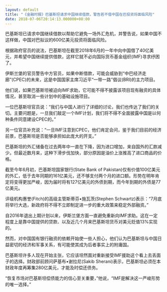 ```yaml
---
layout: default
title: "《金融时报》巴基斯坦请求中国继续借款，警告若不借中国在巴投资将面临风险"
date: 2018-07-06T20:14:13.000000+08:00
---
```


巴基斯坦已请求中国继续借款以帮助它避免一场外汇危机，并警告说，如果中国不这样做，中国对巴拟议的600亿美元投资将面临风险。

根据政府官员的说法，巴基斯坦在截至2018年6月的一年中向中国借了40亿美元，并希望中国继续提供借款，这样它就不必向国际货币基金组织(IMF)寻求纾困了。

伊斯兰堡的官员警告中方官员，如果中断借款，可能会威胁到“中巴经济走廊”(CPEC)的未来，这是中国国家主席习近平“一带一路”倡议(BRI)的主力项目。

他们说，如果巴基斯坦被迫向IMF求助，它可能不得不披露该项目现有融资的具体情况，甚至取消一些计划中的基础设施项目。

一位巴基斯坦官员说：“我们与中国人进行了详细的讨论，我们也传达了我们的关切。主要问题是，一旦我们敲定一个IMF计划，我们将不得不全面披露中国是以何种条件同意建设CPEC的。”

另一位官员补充说：“一旦IMF注意到CPEC，他们肯定会问，鉴于我们目前的经济前景，巴基斯坦是否能够承担如此庞大的开支。”

巴基斯坦的外汇储备在过去两年中一直在下降，因为进口增加，来自国外的汇款减少。但最近数月来，这种下滑步伐加快，部分原因是油价上涨推高了进口商品的价格。

截至今年6月初，巴基斯坦国家银行(State Bank of Pakistan)仅有价值100亿美元的外汇，低于去年同期的161亿美元，还不够支付两个月的进口额。形势在明年肯定将变得更加严峻，因为届时将有127亿美元的外债到期，而今年到期的外债是77亿美元。

评级机构惠誉(Fitch)的高级主管斯蒂芬•施瓦茨(Stephen Schwartz)表示：“7月底将举行大选，新政府将不得不立即制定进一步的重大政策来稳定外部融资。”

自2016年退出上期计划以来，伊斯兰堡方面一直避免重新向IMF求助。这在一定程度上是靠中国提供的贷款、以及近几个月来巴基斯坦货币对美元贬值13%实现的。

然而，对中国国有银行融资的依赖开始使一些人担心，他们认为巴基斯坦与中国日益密切的经济和军事关系，有可能使其成为后者事实上的附庸国。

巴基斯坦许多人现在开始主张，它应该坦然面对重新接受IMF援助这个看上去丢面子的选择。财政部前顾问萨基布•谢拉尼(Sakib Sherani)表示，巴基斯坦必须在本财政年度再筹集280亿美元，才能及时偿还债务。

“恢复市场对巴基斯坦偿债能力的信心至关重要，”他说，“IMF是解决这一严峻形势的唯一选择。”

